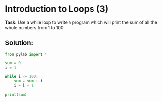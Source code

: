 # Introduction to Loops (3)
**Task:** Use a while loop to write a program which will print the sum of all the whole numbers from 1 to 100.

## Solution:
```python
from pylab import *

sum = 0
i = 1

while i <= 100:
    sum = sum + i
    i = i + 1
    
print(sum)

```
